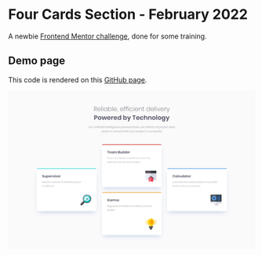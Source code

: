 # Four Cards Section - February 2022

A newbie [Frontend Mentor challenge](https://www.frontendmentor.io/challenges/four-card-feature-section-weK1eFYK), done for some training.

## Demo page

This code is rendered on this [GitHub page](https://logic-fabric.github.io/four-cards-section/).

![Four cards section preview, for desktop](./design/desktop-design.jpg)
